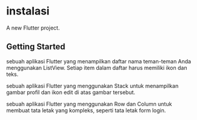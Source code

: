 # instalasi

A new Flutter project.

## Getting Started

sebuah aplikasi Flutter yang menampilkan daftar nama teman-teman Anda menggunakan ListView. Setiap item dalam daftar harus memiliki ikon dan teks.

sebuah aplikasi Flutter yang menggunakan Stack untuk menampilkan gambar profil dan ikon edit di atas gambar tersebut.

sebuah aplikasi Flutter yang menggunakan Row dan Column untuk membuat tata letak yang kompleks, seperti tata letak form login.
